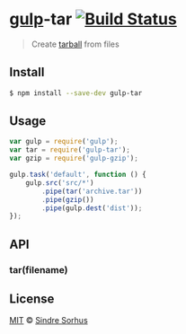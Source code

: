 # [gulp](https://github.com/wearefractal/gulp)-tar [![Build Status](https://travis-ci.org/sindresorhus/gulp-tar.svg?branch=master)](https://travis-ci.org/sindresorhus/gulp-tar)

> Create [tarball](http://en.wikipedia.org/wiki/Tar_(computing)) from files


## Install

```bash
$ npm install --save-dev gulp-tar
```


## Usage

```js
var gulp = require('gulp');
var tar = require('gulp-tar');
var gzip = require('gulp-gzip');

gulp.task('default', function () {
	gulp.src('src/*')
		.pipe(tar('archive.tar'))
		.pipe(gzip())
		.pipe(gulp.dest('dist'));
});
```


## API

### tar(filename)


## License

[MIT](http://opensource.org/licenses/MIT) © [Sindre Sorhus](http://sindresorhus.com)
